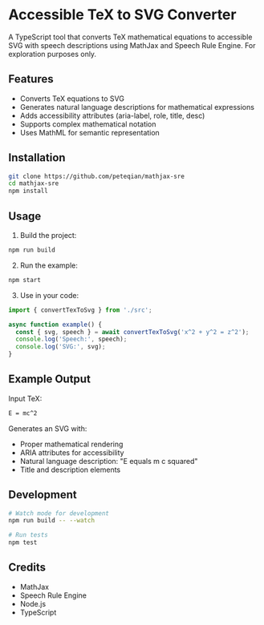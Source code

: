 # Accessible TeX to SVG Converter

A TypeScript tool that converts TeX mathematical equations to accessible SVG with speech descriptions using MathJax and Speech Rule Engine. For exploration purposes only.

## Features

- Converts TeX equations to SVG
- Generates natural language descriptions for mathematical expressions
- Adds accessibility attributes (aria-label, role, title, desc)
- Supports complex mathematical notation
- Uses MathML for semantic representation

## Installation

```bash
git clone https://github.com/peteqian/mathjax-sre
cd mathjax-sre
npm install
```

## Usage

1. Build the project:

```bash
npm run build
```

2. Run the example:

```bash
npm start
```

3. Use in your code:

```typescript
import { convertTexToSvg } from './src';

async function example() {
  const { svg, speech } = await convertTexToSvg('x^2 + y^2 = z^2');
  console.log('Speech:', speech);
  console.log('SVG:', svg);
}
```

## Example Output

Input TeX:

```tex
E = mc^2
```

Generates an SVG with:

- Proper mathematical rendering
- ARIA attributes for accessibility
- Natural language description: "E equals m c squared"
- Title and description elements

## Development

```bash
# Watch mode for development
npm run build -- --watch

# Run tests
npm test
```

## Credits

- MathJax
- Speech Rule Engine
- Node.js
- TypeScript
